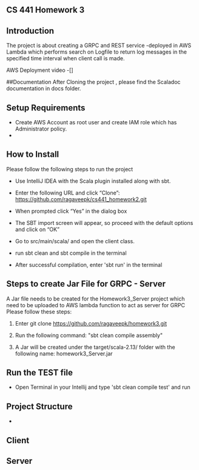 ## CS 441  Homework 3

## Introduction

The project is about creating a  GRPC and REST service -deployed in AWS Lambda which performs search on Logfile to return log messages in the specified time interval when client call is made.


AWS Deployment video -[]

##Documentation
After Cloning the project , please find the Scaladoc documentation in docs folder.

## Setup Requirements
- Create AWS Account as root user and create IAM role which has Administrator policy.
- 
## How to Install

Please follow the following steps to run the project
- Use IntelliJ IDEA with the Scala plugin installed along with sbt.
- Enter the following URL and click “Clone”: https://github.com/ragaveepk/cs441_homework2.git

- When prompted click “Yes” in the dialog box

- The SBT import screen will appear, so proceed with the default options and click on “OK”

- Go to src/main/scala/ and open the client class.

- run sbt clean  and sbt compile in the terminal

- After successful compilation, enter 'sbt run' in the terminal

## Steps to  create Jar File for GRPC - Server

A Jar file needs to be created for the Homework3_Server project which need to be uploaded to AWS lambda function to act as server for GRPC
Please follow these steps:

1) Enter git clone https://github.com/ragaveepk/homework3.git

2) Run the following command: "sbt clean compile assembly"

3) A Jar will be created under the target/scala-2.13/ folder with the following name: homework3_Server.jar

## Run the TEST file
- Open Terminal in your Intellij and type 'sbt  clean compile test' and run

## Project Structure
-
## Client 

## Server 



